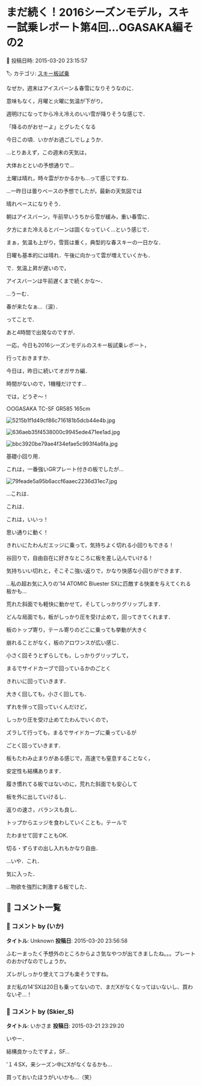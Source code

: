 # まだ続く！2016シーズンモデル，スキー試乗レポート第4回…OGASAKA編その2

📅 投稿日時: 2015-03-20 23:15:57

🏷️ カテゴリ: [スキー板試乗](c0bd8048615710cee890e403a36cc9a2b.md)

なぜか，週末はアイスバーン＆春雪になりそうなのに．


意味もなく，月曜と火曜に気温が下がり，


週明けになってから冷え冷えのいい雪が降りそうな感じで．


「降るのがおせーよ」とグレたくなる


今日この頃．いかがお過ごしでしょうか．





…とりあえず，この週末の天気は，


大体おとといの予想通りで…


土曜は晴れ，時々雲がかかるかも…って感じですね．


…一昨日は曇りベースの予想でしたが，最新の天気図では


晴れベースになりそう．


朝はアイスバーン，午前早いうちから雪が緩み，重い春雪に．


夕方にまた冷えるとバーンは固くなっていく…という感じで．


まぁ，気温も上がり，雪質は重く，典型的な春スキーの一日かな．





日曜も基本的には晴れ．午後に向かって雲が増えていくかも．


で．気温上昇が遅いので，


アイスバーンは午前遅くまで続くかな～．


…うーむ．


春が来たなぁ…（涙）．





ってことで．


あと4時間で出発なのですが．





一応，今日も2016シーズンモデルのスキー板試乗レポート，


行っておきますか．


今日は，昨日に続いてオガサカ編．


時間がないので，1機種だけです…





では，どうぞ～！[]()





○OGASAKA TC-SF GR585 165cm







![5215b1f1d49cf86c716181b5dcb44e4b.jpg](images/5215b1f1d49cf86c716181b5dcb44e4b.jpg)









![636aeb35f4538000c9945ede471ee1ad.jpg](images/636aeb35f4538000c9945ede471ee1ad.jpg)









![bbc3920be79ae4f34efae5c993f4a6fa.jpg](images/bbc3920be79ae4f34efae5c993f4a6fa.jpg)







基礎小回り用．





これは，一番強いGRプレート付きの板でしたが…




![79feade5a95b6accf6aaec2236d31ec7.jpg](images/79feade5a95b6accf6aaec2236d31ec7.jpg)







…これは．


これは．


これは，いいっ！


思い通りに動く！


きれいにたわんだエッジに乗って，気持ちよく切れる小回りもできる！


谷回りで，自由自在に好きなところに板を差し込んでいける！


気持ちいい切れと，そこそこ強い返りで，かなり快感な小回りができます．


…私の超お気に入りの'14 ATOMIC Bluester SXに匹敵する快楽を与えてくれる板かも…





荒れた斜面でも軽快に動かせて，そしてしっかりグリップします．


どんな局面でも，板がしっかり圧を受け止めて，回ってきてくれます．


板のトップ寄り，テール寄りのどこに乗っても挙動が大きく


崩れることがなく，板のアロワンスが広い感じ．





小さく回そうとずらしても，しっかりグリップして，


まるでサイドカーブで回っているかのごとく


きれいに回っていきます．


大きく回しても，小さく回しても．


ずれを伴って回っていくんだけど，


しっかり圧を受け止めてたわんでいくので，


ズラして行っても，まるでサイドカーブに乗っているが


ごとく回っていきます．





板もたわみ止まりがある感じで，高速でも窒息することなく，


安定性も結構あります．


履き慣れてる板ではないのに，荒れた斜面でも安心して


板を外に出していけるし．


返りの速さ，バランスも良し．





トップからエッジを食わしていくことも，テールで


たわませて回すこともOK.


切る・ずらすの出し入れもかなり自由．





…いや．これ．


気に入った．


…物欲を強烈に刺激する板でした．

## 💬 コメント一覧

### 💬 コメント by (いか)
**タイトル**: Unknown
**投稿日**: 2015-03-20 23:56:58

ふむーまったく予想外のところからよさ気なやつが出てきましたね。。。プレートのおかげなのでしょうか。

ズレがしっかり使えてコブも楽そうですね。



まだ私の14'SXは20日も乗ってないので、まだXがなくなってはいないし、買わないぞ…！

### 💬 コメント by (Skier_S)
**タイトル**: いかさま
**投稿日**: 2015-03-21 23:29:20

いやー．

結構良かったですよ，SF…



’１４SX，来シーズン中にXがなくなるかも…

買っておいたほうがいいかも…（笑）

